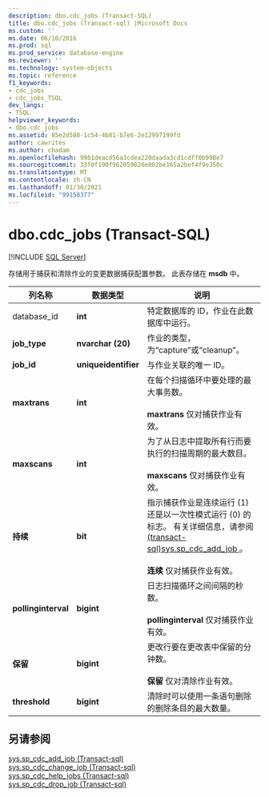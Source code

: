```yaml
---
description: dbo.cdc_jobs (Transact-SQL)
title: dbo.cdc_jobs (Transact-sql) |Microsoft Docs
ms.custom: ''
ms.date: 06/10/2016
ms.prod: sql
ms.prod_service: database-engine
ms.reviewer: ''
ms.technology: system-objects
ms.topic: reference
f1_keywords:
- cdc_jobs
- cdc_jobs_TSQL
dev_langs:
- TSQL
helpviewer_keywords:
- dbo.cdc_jobs
ms.assetid: 85e2d580-1c54-4b81-b7e6-2e12997199fd
author: cawrites
ms.author: chadam
ms.openlocfilehash: 9981deacd56a3cdea220daada3cd1cdff0b998e7
ms.sourcegitcommit: 33f0f190f962059826e002be165a2bef4f9e350c
ms.translationtype: MT
ms.contentlocale: zh-CN
ms.lasthandoff: 01/30/2021
ms.locfileid: "99158377"
---
```

# <a name="dbocdc_jobs-transact-sql"></a>dbo.cdc_jobs (Transact-SQL)
[!INCLUDE [SQL Server](../../includes/applies-to-version/sqlserver.md)]

  存储用于捕获和清除作业的变更数据捕获配置参数。 此表存储在 **msdb** 中。  
  
 
  
|列名称|数据类型|说明|  
|-----------------|---------------|-----------------|  
|database_id|**int**|特定数据库的 ID，作业在此数据库中运行。|  
|**job_type**|**nvarchar (20)**|作业的类型，为“capture”或“cleanup”。|  
|**job_id**|**uniqueidentifier**|与作业关联的唯一 ID。|  
|**maxtrans**|**int**|在每个扫描循环中要处理的最大事务数。<br /><br /> **maxtrans** 仅对捕获作业有效。|  
|**maxscans**|**int**|为了从日志中提取所有行而要执行的扫描周期的最大数目。<br /><br /> **maxscans** 仅对捕获作业有效。|  
|**持续**|**bit**|指示捕获作业是连续运行 (1) 还是以一次性模式运行 (0) 的标志。 有关详细信息，请参阅 [&#40;transact-sql&#41;sys.sp_cdc_add_job ](../../relational-databases/system-stored-procedures/sys-sp-cdc-add-job-transact-sql.md)。<br /><br /> **连续** 仅对捕获作业有效。|  
|**pollinginterval**|**bigint**|日志扫描循环之间间隔的秒数。<br /><br /> **pollinginterval** 仅对捕获作业有效。|  
|**保留**|**bigint**|更改行要在更改表中保留的分钟数。<br /><br /> **保留** 仅对清除作业有效。|  
|**threshold**|**bigint**|清除时可以使用一条语句删除的删除条目的最大数量。|  
  
## <a name="see-also"></a>另请参阅  
 [sys.sp_cdc_add_job &#40;Transact-sql&#41;](../../relational-databases/system-stored-procedures/sys-sp-cdc-add-job-transact-sql.md)   
 [sys.sp_cdc_change_job &#40;Transact-sql&#41;](../../relational-databases/system-stored-procedures/sys-sp-cdc-change-job-transact-sql.md)   
 [sys.sp_cdc_help_jobs &#40;Transact-sql&#41;](../../relational-databases/system-stored-procedures/sys-sp-cdc-help-jobs-transact-sql.md)   
 [sys.sp_cdc_drop_job &#40;Transact-sql&#41;](../../relational-databases/system-stored-procedures/sys-sp-cdc-drop-job-transact-sql.md)  
  
  
